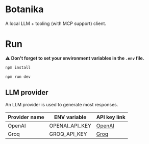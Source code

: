 # Botanika

A local LLM + tooling (with MCP support) client.

# Run

⚠️ **Don't forget to set your environment variables in the `.env` file.**

```bash
npm install
```

```bash
npm run dev
```

## LLM provider

An LLM provider is used to generate most responses.

| Provider name | ENV variable   | API key link                                           |
|---------------|----------------|--------------------------------------------------------|
| OpenAI        | OPENAI_API_KEY | [OpenAI](https://platform.openai.com/account/api-keys) |
| Groq          | GROQ_API_KEY   | [Groq](https://console.groq.com/keys)                  |

